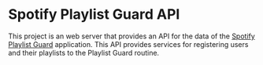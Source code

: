 # Spotify Playlist Guard API
This project is an web server that provides an API for the data of the [Spotify Playlist Guard](https://github.com/marcus-castanho/spotify_playlist_guard) application. This API provides services for registering users and their playlists to the Playlist Guard routine.